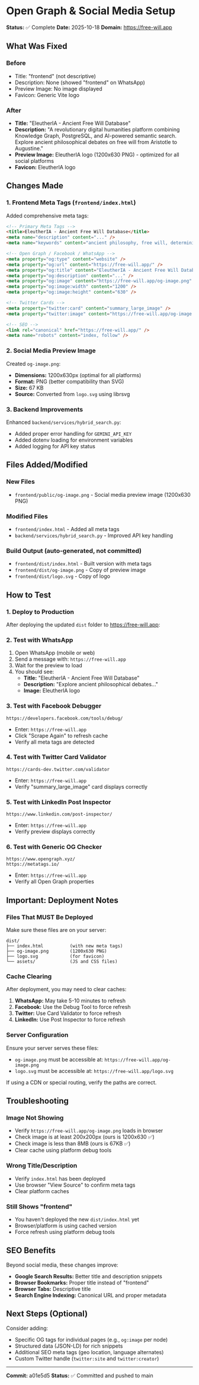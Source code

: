 # Open Graph & Social Media Setup

**Status:** ✅ Complete
**Date:** 2025-10-18
**Domain:** https://free-will.app

## What Was Fixed

### Before
- Title: "frontend" (not descriptive)
- Description: None (showed "frontend" on WhatsApp)
- Preview Image: No image displayed
- Favicon: Generic Vite logo

### After
- **Title:** "EleutherIA - Ancient Free Will Database"
- **Description:** "A revolutionary digital humanities platform combining Knowledge Graph, PostgreSQL, and AI-powered semantic search. Explore ancient philosophical debates on free will from Aristotle to Augustine."
- **Preview Image:** EleutherIA logo (1200x630 PNG) - optimized for all social platforms
- **Favicon:** EleutherIA logo

## Changes Made

### 1. Frontend Meta Tags (`frontend/index.html`)

Added comprehensive meta tags:

```html
<!-- Primary Meta Tags -->
<title>EleutherIA - Ancient Free Will Database</title>
<meta name="description" content="..." />
<meta name="keywords" content="ancient philosophy, free will, determinism..." />

<!-- Open Graph / Facebook / WhatsApp -->
<meta property="og:type" content="website" />
<meta property="og:url" content="https://free-will.app/" />
<meta property="og:title" content="EleutherIA - Ancient Free Will Database" />
<meta property="og:description" content="..." />
<meta property="og:image" content="https://free-will.app/og-image.png" />
<meta property="og:image:width" content="1200" />
<meta property="og:image:height" content="630" />

<!-- Twitter Cards -->
<meta property="twitter:card" content="summary_large_image" />
<meta property="twitter:image" content="https://free-will.app/og-image.png" />

<!-- SEO -->
<link rel="canonical" href="https://free-will.app/" />
<meta name="robots" content="index, follow" />
```

### 2. Social Media Preview Image

Created `og-image.png`:
- **Dimensions:** 1200x630px (optimal for all platforms)
- **Format:** PNG (better compatibility than SVG)
- **Size:** 67 KB
- **Source:** Converted from `logo.svg` using librsvg

### 3. Backend Improvements

Enhanced `backend/services/hybrid_search.py`:
- Added proper error handling for `GEMINI_API_KEY`
- Added dotenv loading for environment variables
- Added logging for API key status

## Files Added/Modified

### New Files
- `frontend/public/og-image.png` - Social media preview image (1200x630 PNG)

### Modified Files
- `frontend/index.html` - Added all meta tags
- `backend/services/hybrid_search.py` - Improved API key handling

### Build Output (auto-generated, not committed)
- `frontend/dist/index.html` - Built version with meta tags
- `frontend/dist/og-image.png` - Copy of preview image
- `frontend/dist/logo.svg` - Copy of logo

## How to Test

### 1. Deploy to Production

After deploying the updated `dist` folder to https://free-will.app:

### 2. Test with WhatsApp
1. Open WhatsApp (mobile or web)
2. Send a message with: `https://free-will.app`
3. Wait for the preview to load
4. You should see:
   - **Title:** "EleutherIA - Ancient Free Will Database"
   - **Description:** "Explore ancient philosophical debates..."
   - **Image:** EleutherIA logo

### 3. Test with Facebook Debugger
```
https://developers.facebook.com/tools/debug/
```
- Enter: `https://free-will.app`
- Click "Scrape Again" to refresh cache
- Verify all meta tags are detected

### 4. Test with Twitter Card Validator
```
https://cards-dev.twitter.com/validator
```
- Enter: `https://free-will.app`
- Verify "summary_large_image" card displays correctly

### 5. Test with LinkedIn Post Inspector
```
https://www.linkedin.com/post-inspector/
```
- Enter: `https://free-will.app`
- Verify preview displays correctly

### 6. Test with Generic OG Checker
```
https://www.opengraph.xyz/
https://metatags.io/
```
- Enter: `https://free-will.app`
- Verify all Open Graph properties

## Important: Deployment Notes

### Files That MUST Be Deployed

Make sure these files are on your server:

```
dist/
├── index.html          (with new meta tags)
├── og-image.png        (1200x630 PNG)
├── logo.svg            (for favicon)
└── assets/             (JS and CSS files)
```

### Cache Clearing

After deployment, you may need to clear caches:

1. **WhatsApp:** May take 5-10 minutes to refresh
2. **Facebook:** Use the Debug Tool to force refresh
3. **Twitter:** Use Card Validator to force refresh
4. **LinkedIn:** Use Post Inspector to force refresh

### Server Configuration

Ensure your server serves these files:
- `og-image.png` must be accessible at: `https://free-will.app/og-image.png`
- `logo.svg` must be accessible at: `https://free-will.app/logo.svg`

If using a CDN or special routing, verify the paths are correct.

## Troubleshooting

### Image Not Showing
- Verify `https://free-will.app/og-image.png` loads in browser
- Check image is at least 200x200px (ours is 1200x630 ✅)
- Check image is less than 8MB (ours is 67KB ✅)
- Clear cache using platform debug tools

### Wrong Title/Description
- Verify `index.html` has been deployed
- Use browser "View Source" to confirm meta tags
- Clear platform caches

### Still Shows "frontend"
- You haven't deployed the new `dist/index.html` yet
- Browser/platform is using cached version
- Force refresh using platform debug tools

## SEO Benefits

Beyond social media, these changes improve:
- **Google Search Results:** Better title and description snippets
- **Browser Bookmarks:** Proper title instead of "frontend"
- **Browser Tabs:** Descriptive title
- **Search Engine Indexing:** Canonical URL and proper metadata

## Next Steps (Optional)

Consider adding:
- Specific OG tags for individual pages (e.g., `og:image` per node)
- Structured data (JSON-LD) for rich snippets
- Additional SEO meta tags (geo location, language alternates)
- Custom Twitter handle (`twitter:site` and `twitter:creator`)

---

**Commit:** a01e5d5
**Status:** ✅ Committed and pushed to main
